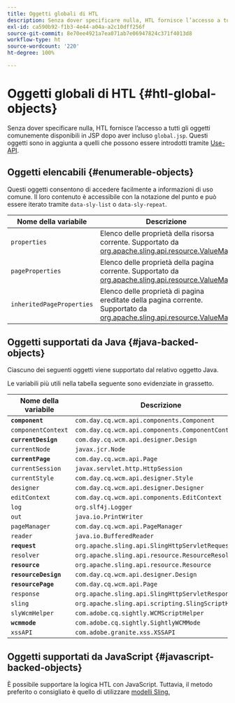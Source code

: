 ```yaml
---
title: Oggetti globali di HTL
description: Senza dover specificare nulla, HTL fornisce l’accesso a tutti gli oggetti comunemente disponibili in JSP dopo aver incluso global.jsp.
exl-id: ca590b92-f1b3-4e44-a04a-a2c10dff256f
source-git-commit: 8e70ee4921a7ea071ab7e06947824c371f4013d8
workflow-type: ht
source-wordcount: '220'
ht-degree: 100%

---
```


# Oggetti globali di HTL {#htl-global-objects}

Senza dover specificare nulla, HTL fornisce l’accesso a tutti gli oggetti comunemente disponibili in JSP dopo aver incluso `global.jsp`. Questi oggetti sono in aggiunta a quelli che possono essere introdotti tramite [Use-API](use-api.md).

## Oggetti elencabili {#enumerable-objects}

Questi oggetti consentono di accedere facilmente a informazioni di uso comune. Il loro contenuto è accessibile con la notazione del punto e può essere iterato tramite `data-sly-list` o `data-sly-repeat`.

| Nome della variabile | Descrizione |
|--- |--- |
| `properties` | Elenco delle proprietà della risorsa corrente. Supportato da [org.apache.sling.api.resource.ValueMap](https://helpx.adobe.com/it/experience-manager/6-5/sites/developing/using/reference-materials/javadoc/org/apache/sling/api/resource/ValueMap.html) |
| `pageProperties` | Elenco delle proprietà della pagina corrente. Supportato da [org.apache.sling.api.resource.ValueMap](https://helpx.adobe.com/it/experience-manager/6-5/sites/developing/using/reference-materials/javadoc/org/apache/sling/api/resource/ValueMap.html) |
| `inheritedPageProperties` | Elenco delle proprietà di pagina ereditate della pagina corrente. Supportato da [org.apache.sling.api.resource.ValueMap](https://helpx.adobe.com/it/experience-manager/6-5/sites/developing/using/reference-materials/javadoc/org/apache/sling/api/resource/ValueMap.html) |

## Oggetti supportati da Java {#java-backed-objects}

Ciascuno dei seguenti oggetti viene supportato dal relativo oggetto Java.

Le variabili più utili nella tabella seguente sono evidenziate in grassetto.

| Nome della variabile | Descrizione |
|---|---|
| **`component`** | `com.day.cq.wcm.api.components.Component` |
| `componentContext` | `com.day.cq.wcm.api.components.ComponentContext` |
| **`currentDesign`** | `com.day.cq.wcm.api.designer.Design` |
| `currentNode` | `javax.jcr.Node` |
| **`currentPage`** | `com.day.cq.wcm.api.Page` |
| `currentSession` | `javax.servlet.http.HttpSession` |
| `currentStyle` | `com.day.cq.wcm.api.designer.Style` |
| `designer` | `com.day.cq.wcm.api.designer.Designer` |
| `editContext` | `com.day.cq.wcm.api.components.EditContext` |
| `log` | `org.slf4j.Logger` |
| `out` | `java.io.PrintWriter` |
| `pageManager` | `com.day.cq.wcm.api.PageManager` |
| `reader` | `java.io.BufferedReader` |
| **`request`** | `org.apache.sling.api.SlingHttpServletRequest` |
| `resolver` | `org.apache.sling.api.resource.ResourceResolver` |
| **`resource`** | `org.apache.sling.api.resource.Resource` |
| **`resourceDesign`** | `com.day.cq.wcm.api.designer.Design` |
| **`resourcePage`** | `com.day.cq.wcm.api.Page` |
| `response` | `org.apache.sling.api.SlingHttpServletResponse` |
| `sling` | `org.apache.sling.api.scripting.SlingScriptHelper` |
| `slyWcmHelper` | `com.adobe.cq.sightly.WCMScriptHelper` |
| **`wcmmode`** | `com.adobe.cq.sightly.SightlyWCMMode` |
| `xssAPI` | `com.adobe.granite.xss.XSSAPI` |

## Oggetti supportati da JavaScript {#javascript-backed-objects}

È possibile supportare la logica HTL con JavaScript. Tuttavia, il metodo preferito o consigliato è quello di utilizzare [modelli Sling.](https://sling.apache.org/documentation/bundles/models.html)

<!-- 

Comment Type: draft

<p> </p> 
<p>JS-specific context variables: These supply access to asynchronous implementations of all the Java objects listed below). To write HTL code that is portable to granite.js, you must use the variables provided by aem and sly, not the native Java variables.</p> 
<ul> 
 <li>wcm
  <ul> 
   <li>currentPage</li> 
   <li>nativePage: [com.day.cq.wcm.apiPage]</li> 
   <li>properties: {<i>enumerable</i>}</li> 
  </ul> </li> 
 <li>granite
  <ul> 
   <li>request
    <ul> 
     <li>parameters: {<i>enumerable</i>}</li> 
     <li>nativeRequest: [org.apache.sling.scripting.core.impl.helper.OnDemandReaderRequest]</li> 
     <li>pathInfo
      <ul> 
       <li>nativePathInfo: [SlingRequestPathInfo: path='/content/geometrixx/en/jcr:content/par/text', selectorString='null', extension='html', suffix='null']</li> 
      </ul> </li> 
    </ul> </li> 
   <li>resource
    <ul> 
     <li>nativeResource: [Paragraph, path=/content/geometrixx/en/jcr:content/par/text, type=wcm/foundation/components/text, cssClass=default, column=0/0, diffInfo=[null], resource=[JcrNodeResource, type=wcm/foundation/components/text, superType=null, path=/content/geometrixx/en/jcr:content/par/text]]</li> 
     <li>path: "/content/geometrixx/en/jcr:content/par/text"</li> 
     <li>properties: {sling:resourceType,jcr:created,jcr:lastModified,jcr:createdBy, textIsRich,jcr:lastModifiedBy,jcr:primaryType}</li> 
    </ul> </li> 
   <li>properties: {sling:resourceType,jcr:created,jcr:lastModified,jcr:createdBy, textIsRich,jcr:lastModifiedBy,jcr:primaryType}</li> 
  </ul> </li> 
</ul> 
<p>JS specific non-HTL related variables. Present due to JS-implementation. Generally not used in templating:</p> 
<ul> 
 <li>console: JS Object</li> 
 <li>exports: JS Object</li> 
 <li>module: JS Object</li> 
 <li>setImmediate: JS Function</li> 
 <li>setTimeout: JS Function</li> 
 <li>use: JS Function</li> 
</ul>
-->
